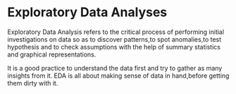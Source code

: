# Exploratory Data Analyses
Exploratory Data Analysis refers to the critical process of performing initial investigations on data so as to discover patterns,to spot anomalies,to test hypothesis and to check assumptions with the help of summary statistics and graphical representations.


It is a good practice to understand the data first and try to gather as many insights from it. EDA is all about making sense of data in hand,before getting them dirty with it.

